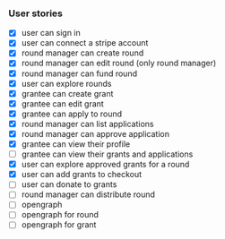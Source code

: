 ### User stories

- [x] user can sign in
- [x] user can connect a stripe account
- [x] round manager can create round
- [x] round manager can edit round (only round manager)
- [x] round manager can fund round
- [x] user can explore rounds
- [x] grantee can create grant
- [x] grantee can edit grant
- [x] grantee can apply to round
- [x] round manager can list applications
- [x] round manager can approve application
- [x] grantee can view their profile
- [ ] grantee can view their grants and applications
- [x] user can explore approved grants for a round
- [x] user can add grants to checkout
- [ ] user can donate to grants
- [ ] round manager can distribute round
- [ ] opengraph
- [ ] opengraph for round
- [ ] opengraph for grant
